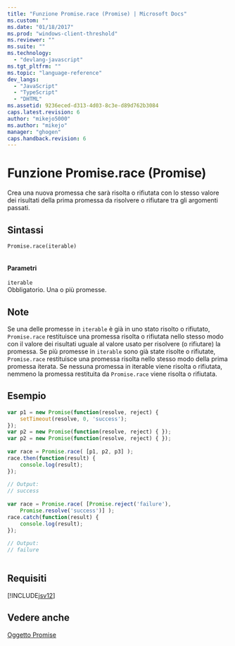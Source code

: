 ```yaml
---
title: "Funzione Promise.race (Promise) | Microsoft Docs"
ms.custom: ""
ms.date: "01/18/2017"
ms.prod: "windows-client-threshold"
ms.reviewer: ""
ms.suite: ""
ms.technology: 
  - "devlang-javascript"
ms.tgt_pltfrm: ""
ms.topic: "language-reference"
dev_langs: 
  - "JavaScript"
  - "TypeScript"
  - "DHTML"
ms.assetid: 9236eced-d313-4d03-8c3e-d89d762b3084
caps.latest.revision: 6
author: "mikejo5000"
ms.author: "mikejo"
manager: "ghogen"
caps.handback.revision: 6
---
```

# Funzione Promise.race (Promise)
Crea una nuova promessa che sarà risolta o rifiutata con lo stesso valore dei risultati della prima promessa da risolvere o rifiutare tra gli argomenti passati.  
  
## Sintassi  
  
```  
Promise.race(iterable)  
  
```  
  
#### Parametri  
 `iterable`  
 Obbligatorio.  Una o più promesse.  
  
## Note  
 Se una delle promesse in `iterable` è già in uno stato risolto o rifiutato, `Promise.race` restituisce una promessa risolta o rifiutata nello stesso modo con il valore dei risultati uguale al valore usato per risolvere \(o rifiutare\) la promessa.  Se più promesse in `iterable` sono già state risolte o rifiutate, `Promise.race` restituisce una promessa risolta nello stesso modo della prima promessa iterata.  Se nessuna promessa in iterable viene risolta o rifiutata, nemmeno la promessa restituita da `Promise.race` viene risolta o rifiutata.  
  
## Esempio  
  
```javascript  
var p1 = new Promise(function(resolve, reject) {  
    setTimeout(resolve, 0, 'success');  
});  
var p2 = new Promise(function(resolve, reject) { });  
var p2 = new Promise(function(resolve, reject) { });  
  
var race = Promise.race( [p1, p2, p3] );  
race.then(function(result) {  
    console.log(result);  
});  
  
// Output:  
// success  
  
var race = Promise.race( [Promise.reject('failure'),  
    Promise.resolve('success')] );  
race.catch(function(result) {  
    console.log(result);  
});  
  
// Output:  
// failure  
  
```  
  
## Requisiti  
 [!INCLUDE[jsv12](../../javascript/reference/includes/jsv12-md.md)]  
  
## Vedere anche  
 [Oggetto Promise](../../javascript/reference/promise-object-javascript.md)